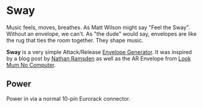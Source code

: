# Sway

Music feels, moves, breathes. As Matt Wilson might say "Feel the Sway". Without an envelope, we can't. As "the dude" would say, envelopes are like the rug that ties the room together. They shape music.

**Sway** is a very simple Attack/Release [Envelope Generator](https://en.wikipedia.org/wiki/Envelope_(music)). It was inspired by a blog post by [Nathan Ramsden](https://synthnerd.wordpress.com/2016/04/06/envelope-circuits-a-simple-ar-design-using-op-amps/) as well as the AR Envelope from [Look Mum No Computer](https://www.lookmumnocomputer.com/simple-envelope-generator).

## Power

Power in via a normal 10-pin Eurorack connector.